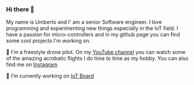 ### Hi there 👋

My name is Umberto and I' am a senior Software engineer.
I love programming and experimenting new things especially in the IoT field. I have a passion for micro-controllers and in my github page you can find some cool projects I'm working on.

🚁 I'm a freestyle drone pilot. On my [YouTube channel](https://www.youtube.com/channel/UCeb5nCfx0H_i6tr8b162pKA) you can watch some of the amazing acrobatic flights I do time to time as my hobby.
You can also find me on [Instagram](https://www.instagram.com/mbetto.fpv/)

🔭 I’m currently working on [IoT Board](https://github.com/users/Udeste/projects/5)
<!--
**Udeste/Udeste** is a ✨ _special_ ✨ repository because its `README.md` (this file) appears on your GitHub profile.

Here are some ideas to get you started:

- 🔭 I’m currently working on ...
- 🌱 I’m currently learning ...
- 👯 I’m looking to collaborate on ...
- 🤔 I’m looking for help with ...
- 💬 Ask me about ...
- 📫 How to reach me: ...
- 😄 Pronouns: ...
- ⚡ Fun fact: ...
-->
